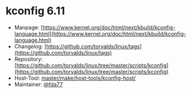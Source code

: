 # kconfig 6.11
 - Manpage: [https://www.kernel.org/doc/html/next/kbuild/kconfig-language.html](https://www.kernel.org/doc/html/next/kbuild/kconfig-language.html)
 - Changelog: [https://github.com/torvalds/linux/tags](https://github.com/torvalds/linux/tags)
 - Repository: [https://github.com/torvalds/linux/tree/master/scripts/kconfig](https://github.com/torvalds/linux/tree/master/scripts/kconfig)
 - Host-Tool: [master/make/host-tools/kconfig-host/](https://github.com/Freetz-NG/freetz-ng/tree/master/make/host-tools/kconfig-host/)
 - Maintainer: [@fda77](https://github.com/fda77)

